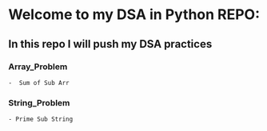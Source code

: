 # Welcome to my DSA in Python REPO:

## In this repo I will push my DSA practices

### Array_Problem

    -  Sum of Sub Arr

### String_Problem

    - Prime Sub String
